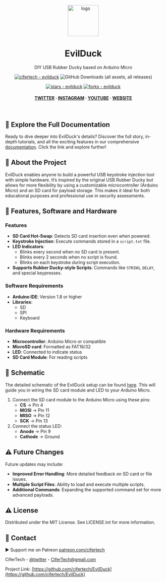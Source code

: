 <div align="center">

  <img src="https://user-images.githubusercontent.com/62047147/195847997-97553030-3b79-4643-9f2c-1f04bba6b989.png" alt="logo" width="100" height="auto" />
  
  <h1> EvilDuck </h1>
  <p> DIY USB Rubber Ducky based on Arduino Micro </p>


<!-- Badges -->
<a href="https://github.com/cifertech/evilduck" title="Go to GitHub repo"><img src="https://img.shields.io/static/v1?label=cifertech&message=evilduck&color=purple&logo=github" alt="cifertech - evilduck"></a>
<img alt="GitHub Downloads (all assets, all releases)" src="https://img.shields.io/github/downloads/cifertech/EvilDuck/total">

<a href="https://github.com/cifertech/evilduck"><img src="https://img.shields.io/github/stars/cifertech/evilduck?style=social" alt="stars - evilduck"></a>
<a href="https://github.com/cifertech/evilduck"><img src="https://img.shields.io/github/forks/cifertech/evilduck?style=social" alt="forks - evilduck"></a>

   
<h4>
    <a href="https://twitter.com/techcifer">TWITTER</a>
  <span> · </span>
    <a href="https://www.instagram.com/cifertech/">INSTAGRAM</a>
  <span> · </span>
    <a href="https://www.youtube.com/@techcifer">YOUTUBE</a>
  <span> · </span>
    <a href="https://cifertech.net/">WEBSITE</a>
  </h4>
</div>

<br />



## 📖 Explore the Full Documentation

Ready to dive deeper into EvilDuck's details? Discover the full story, in-depth tutorials, and all the exciting features in our comprehensive [documentation](https://cifertech.net/nrfbox-your-all-in-one-gadget-for-ble-and-2-4ghz-networks/). Click the link and explore further!
  

## 🌟 About the Project
EvilDuck enables anyone to build a powerful USB keystroke injection tool with simple hardware. It’s inspired by the original USB Rubber Ducky but allows for more flexibility by using a customizable microcontroller (Arduino Micro) and an SD card for payload storage. This makes it ideal for both educational purposes and professional use in security assessments.


## 🎯 Features, Software and Hardware
### Features
- **SD Card Hot-Swap**: Detects SD card insertion even when powered.
- **Keystroke Injection**: Execute commands stored in a `script.txt` file.
- **LED Indicators**:
  - Blinks every second when no SD card is present.
  - Blinks every 2 seconds when no script is found.
  - Blinks on each keystroke during script execution.
- **Supports Rubber Ducky-style Scripts**: Commands like `STRING`, `DELAY`, and special keypresses.


### Software Requirements
- **Arduino IDE**: Version 1.8 or higher
- **Libraries**:
  - SD
  - SPI
  - Keyboard

### Hardware Requirements
- **Microcontroller**: Arduino Micro or compatible
- **MicroSD card**: Formatted as FAT16/32
- **LED**: Connected to indicate status
- **SD Card Module**: For reading scripts


## 🔌 Schematic
The detailed schematic of the EvilDuck setup can be found [here](hardware/schematic.pdf). This will guide you in wiring the SD card module and LED to your Arduino Micro.

1. Connect the SD card module to the Arduino Micro using these pins:
   - **CS** -> Pin 4
   - **MOSI** -> Pin 11
   - **MISO** -> Pin 12
   - **SCK** -> Pin 13
2. Connect the status LED:
   - **Anode** -> Pin 9
   - **Cathode** -> Ground


## ⚠ Future Changes
Future updates may include:
- **Improved Error Handling**: More detailed feedback on SD card or file issues.
- **Multiple Script Files**: Ability to load and execute multiple scripts.
- **Additional Commands**: Expanding the supported command set for more advanced payloads.


<!-- License -->
## :warning: License

Distributed under the MIT License. See LICENSE.txt for more information.


<!-- Contact -->
## :handshake: Contact

▶ Support me on Patreon [patreon.com/cifertech](https://www.patreon.com/cifertech)

CiferTech - [@twitter](https://twitter.com/techcifer) - CiferTech@gmali.com

Project Link: [https://github.com/cifertech/EvilDuck](https://github.com/cifertech/EvilDuck)


